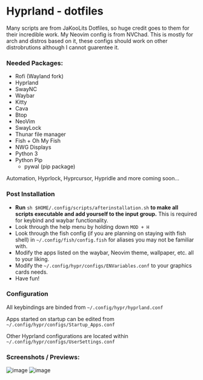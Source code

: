 # Hyprland - dotfiles

Many scripts are from JaKooLits Dotfiles, so huge credit goes to them for their incredible work. My Neovim config is from NVChad.
This is mostly for arch and distros based on it, these configs should work on other distrobrutions although I cannot guarentee it.

### Needed Packages:
- Rofi (Wayland fork)
- Hyprland
- SwayNC
- Waybar
- Kitty
- Cava
- Btop
- NeoVim
- SwayLock
- Thunar file manager
- Fish + Oh My Fish
- NWG Displays
- Python 3
- Python Pip
    - pywal (pip package)
 
Automation, Hyprlock, Hyprcursor, Hypridle and more coming soon...

### Post Installation
- **Run** `sh $HOME/.config/scripts/afterinstallation.sh` **to make all scripts executable and add yourself to the input group.** This is required for keybind and waybar functionality.
- Look through the help menu by holding down `MOD + H`
- Look through the fish config (if you are planning on staying with fish shell) in `~/.config/fish/config.fish` for aliases you may not be familiar with.
- Modify the apps listed on the waybar, Neovim theme, wallpaper, etc. all to your liking.   
- Modify the `~/.config/hypr/configs/ENVariables.conf` to your graphics cards needs.
- Have fun!

### Configuration
All keybindings are binded from `~/.config/hypr/hyprland.conf`

Apps started on startup can be edited from `~/.config/hypr/configs/Startup_Apps.conf`

Other Hyprland configurations are located within `~/.config/hypr/configs/UserSettings.conf`


### Screenshots / Previews:
![image](https://github.com/charklie/hyprdots/assets/157241212/2afd74d6-7497-40ba-9110-eb88fb0cf454)
![image](https://github.com/charklie/hyprdots/assets/157241212/7e8776a8-5a11-407a-8ef2-ee840293a3f9)

